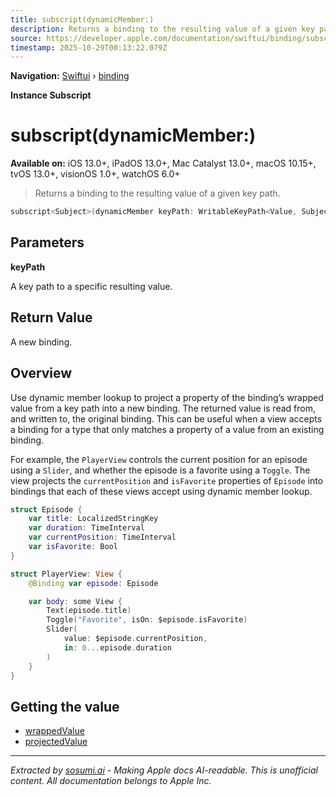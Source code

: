```yaml
---
title: subscript(dynamicMember:)
description: Returns a binding to the resulting value of a given key path.
source: https://developer.apple.com/documentation/swiftui/binding/subscript(dynamicmember:)
timestamp: 2025-10-29T00:13:22.079Z
---
```


**Navigation:** [Swiftui](/documentation/swiftui) › [binding](/documentation/swiftui/binding)

**Instance Subscript**

# subscript(dynamicMember:)

**Available on:** iOS 13.0+, iPadOS 13.0+, Mac Catalyst 13.0+, macOS 10.15+, tvOS 13.0+, visionOS 1.0+, watchOS 6.0+

> Returns a binding to the resulting value of a given key path.

```swift
subscript<Subject>(dynamicMember keyPath: WritableKeyPath<Value, Subject>) -> Binding<Subject> { get }
```

## Parameters

**keyPath**

A key path to a specific resulting value.



## Return Value

A new binding.

## Overview

Use dynamic member lookup to project a property of the binding’s wrapped value from a key path into a new binding. The returned value is read from, and written to, the original binding. This can be useful when a view accepts a binding for a type that only matches a property of a value from an existing binding.

For example, the `PlayerView` controls the current position for an episode using a `Slider`, and whether the episode is a favorite using a `Toggle`. The view projects the `currentPosition` and `isFavorite` properties of `Episode` into bindings that each of these views accept using dynamic member lookup.

```swift
struct Episode {
    var title: LocalizedStringKey
    var duration: TimeInterval
    var currentPosition: TimeInterval
    var isFavorite: Bool
}

struct PlayerView: View {
    @Binding var episode: Episode

    var body: some View {
        Text(episode.title)
        Toggle("Favorite", isOn: $episode.isFavorite)
        Slider(
            value: $episode.currentPosition,
            in: 0...episode.duration
        )
    }
}
```

## Getting the value

- [wrappedValue](/documentation/swiftui/binding/wrappedvalue)
- [projectedValue](/documentation/swiftui/binding/projectedvalue)

---

*Extracted by [sosumi.ai](https://sosumi.ai) - Making Apple docs AI-readable.*
*This is unofficial content. All documentation belongs to Apple Inc.*
